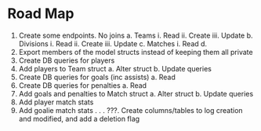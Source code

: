 # Road Map
1. Create some endpoints. No joins
    a. Teams
        i. Read
        ii. Create
        iii. Update
    b. Divisions
        i. Read
        ii. Create
        iii. Update
    c. Matches
        i. Read
    d.
2. Export members of the model structs instead of keeping them all private
3. Create DB queries for players
4. Add players to Team struct
    a. Alter struct
    b. Update queries
5. Create DB queries for goals (inc assists)
    a. Read
6. Create DB queries for penalties
    a. Read
7. Add goals and penalties to Match struct
    a. Alter struct
    b. Update queries
8. Add player match stats
9. Add goalie match stats
.
.
.
???. Create columns/tables to log creation and modified, and add a deletion flag